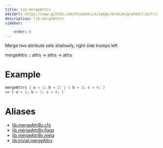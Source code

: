 ```yaml
---
title: lib.mergeAttrs
editUrl: https://www.github.com/hsjobeki/nixpkgs/blob/migrated/lib/trivial.nix#L178C5
description: lib.mergeAttrs
sidebar:

    order: 8
---
```


Merge two attribute sets shallowly, right side trumps left

mergeAttrs :: attrs -> attrs -> attrs

# Example

```nix
mergeAttrs { a = 1; b = 2; } { b = 3; c = 4; }
=> { a = 1; b = 3; c = 4; }
```


# Aliases

- [lib.mergeAttrBy.cfg](/nix-doc-comments/reference/lib/mergeattrby/lib-mergeattrby-cfg)
- [lib.mergeAttrBy.flags](/nix-doc-comments/reference/lib/mergeattrby/lib-mergeattrby-flags)
- [lib.mergeAttrBy.meta](/nix-doc-comments/reference/lib/mergeattrby/lib-mergeattrby-meta)
- [lib.trivial.mergeAttrs](/nix-doc-comments/reference/lib/trivial/lib-trivial-mergeattrs)


